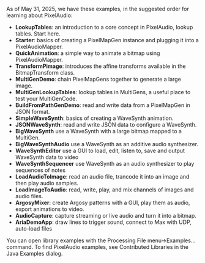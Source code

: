 As of May 31, 2025, we have these examples, in the suggested order for learning about PixelAudio:

- **LookupTables**: an introduction to a core concept in PixelAudio, lookup tables. Start here. 
- **Starter**: basics of creating a PixelMapGen instance and plugging it into a PixelAudioMapper.
- **QuickAnimation**: a simple way to animate a bitmap using PixelAudioMapper.
- **TransformPimage**: introduces the affine transforms available in the BitmapTransform class.
- **MultiGenDemo**: chain PixelMapGens together to generate a large image.
- **MultiGenLookupTables**: lookup tables in MultiGens, a useful place to test your MultiGenCode.
- **BuildFromPathGenDemo**: read and write data from a PixelMapGen in JSON format. 
- **SimpleWaveSynth**: basics of creating a WaveSynth animation. 
- **JSONWaveSynth**: read and write JSON data to configure a WaveSynth.
- **BigWaveSynth** use a WaveSynth with a large bitmap mapped to a MultiGen. 
- **BigWaveSynthAudio** use a WaveSynth as an additive audio synthesizer.
- **WaveSynthEditor** use a GUI to load, edit, listen to, save and output WaveSynth data to video
- **WaveSynthSequencer** use WaveSynth as an audio synthesizer to play sequences of notes
- **LoadAudioToImage**: read an audio file, trancode it into an image and then play audio samples. 
- **LoadImageToAudio**: read, write, play, and mix channels of images and audio files. 
- **ArgosyMixer**: create Argosy patterns with a GUI, play them as audio, export animations to video.
- **AudioCapture**: capture streaming or live audio and turn it into a bitmap.
- **AriaDemoApp**: draw lines to trigger sound, connect to Max with UDP, auto-load files

You can open library examples with the Processing File menu->Examples... command. 
To find PixelAudio examples, see Contributed Libraries in the Java Examples dialog. 
